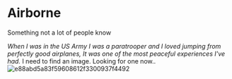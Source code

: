 # Airborne
Something not a lot of people know

*When I was in the US Army I was a paratrooper and I loved jumping from perfectly good airplanes, It was one of the most peaceful experiences I've had.*
I need to find an image.
Looking for one now..
![e88abd5a83f59608612f3300937f4492](https://user-images.githubusercontent.com/112418764/191329591-7a5c089a-2fb4-497c-8d56-52a200077ab2.gif)
